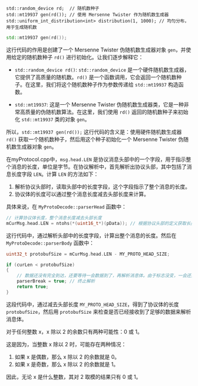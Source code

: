     std::random_device rd;  // 随机数种子
    std::mt19937 gen(rd()); // 使用 Mersenne Twister 作为随机数生成器
    std::uniform_int_distribution<int> distribution(1, 1000); // 均匀分布，用于生成随机数
```cpp
std::mt19937 gen(rd());
```

这行代码的作用是创建了一个 Mersenne Twister 伪随机数生成器对象 `gen`，并使用给定的随机数种子 `rd()` 进行初始化。让我们逐步解释它：

- `std::random_device rd()`: `std::random_device` 是一个硬件随机数生成器，它提供了高质量的随机数。`rd()` 是一个函数调用，它会返回一个随机数种子。在这里，我们将这个随机数种子作为参数传递给 `std::mt19937` 构造函数。

- `std::mt19937`: 这是一个 Mersenne Twister 伪随机数生成器类，它是一种非常高质量的伪随机数算法。在这里，我们使用 `rd()` 返回的随机数种子来初始化 `std::mt19937` 类的对象 `gen`。

所以，`std::mt19937 gen(rd());` 这行代码的含义是：使用硬件随机数生成器 `rd()` 获取一个随机数种子，然后用这个种子初始化一个 Mersenne Twister 伪随机数生成器对象 `gen`。



在myProtocol.cpp中，`msg.head.LEN` 是协议消息头部中的一个字段，用于指示整个消息的长度，单位是字节。在协议解析中，首先解析出协议头部，其中包括了消息长度字段 `LEN`。计算 `LEN` 的方法如下：

1. 解析协议头部时，读取头部中的长度字段，这个字段指示了整个消息的长度。
2. 协议体的长度可以通过整个消息长度减去头部长度来计算。

具体来说，在 `MyProtoDecode::parserHead` 函数中：

```cpp
// 计算协议体长度，整个消息长度减去头部长度
mCurMsg.head.LEN = ntohs(*(uint16_t*)(pData)); // 根据协议头部的定义获取长度字段
```

这行代码中，通过解析头部中的长度字段，计算出整个消息的长度。然后在 `MyProtoDecode::parserBody` 函数中：

```cpp
uint32_t protobufSize = mCurMsg.head.LEN - MY_PROTO_HEAD_SIZE;

if (curLen < protobufSize)
{
    // 数据还没有完全到达，还要等待一会数据到了，再解析消息体。由于标志没变，一会还是解析消息体
    parserBreak = true; // 终止解析
    return true;
}
```

这段代码中，通过减去头部长度 `MY_PROTO_HEAD_SIZE`，得到了协议体的长度 `protobufSize`，然后用 `protobufSize` 来检查是否已经接收到了足够的数据来解析消息体。


对于任何整数 x，x 除以 2 的余数只有两种可能性：0 或 1。

这是因为，当整数 x 除以 2 时，可能存在两种情况：
1. 如果 x 是偶数，那么 x 除以 2 的余数就是 0。
2. 如果 x 是奇数，那么 x 除以 2 的余数就是 1。

因此，无论 x 是什么整数，其对 2 取模的结果只有 0 或 1。